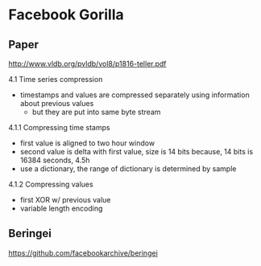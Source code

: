 # Facebook Gorilla

## Paper

http://www.vldb.org/pvldb/vol8/p1816-teller.pdf

4.1 Time series compression

- timestamps and values are compressed separately using information about previous values
  - but they are put into same byte stream

4.1.1 Compressing time stamps 

- first value is aligned to two hour window
- second value is delta with first value, size is 14 bits because, 14 bits is 16384 seconds, 4.5h
- use a dictionary, the range of dictionary is determined by sample

4.1.2 Compressing values

- first XOR w/ previous value
- variable length encoding
 
## Beringei

https://github.com/facebookarchive/beringei